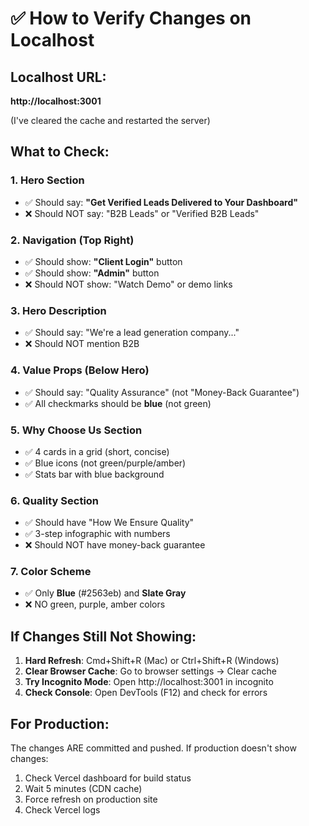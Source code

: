 # ✅ How to Verify Changes on Localhost

## Localhost URL:
**http://localhost:3001**

(I've cleared the cache and restarted the server)

## What to Check:

### 1. Hero Section
- ✅ Should say: **"Get Verified Leads Delivered to Your Dashboard"**
- ❌ Should NOT say: "B2B Leads" or "Verified B2B Leads"

### 2. Navigation (Top Right)
- ✅ Should show: **"Client Login"** button
- ✅ Should show: **"Admin"** button  
- ❌ Should NOT show: "Watch Demo" or demo links

### 3. Hero Description
- ✅ Should say: "We're a lead generation company..."
- ❌ Should NOT mention B2B

### 4. Value Props (Below Hero)
- ✅ Should say: "Quality Assurance" (not "Money-Back Guarantee")
- ✅ All checkmarks should be **blue** (not green)

### 5. Why Choose Us Section
- ✅ 4 cards in a grid (short, concise)
- ✅ Blue icons (not green/purple/amber)
- ✅ Stats bar with blue background

### 6. Quality Section
- ✅ Should have "How We Ensure Quality" 
- ✅ 3-step infographic with numbers
- ❌ Should NOT have money-back guarantee

### 7. Color Scheme
- ✅ Only **Blue** (#2563eb) and **Slate Gray**
- ❌ NO green, purple, amber colors

## If Changes Still Not Showing:

1. **Hard Refresh**: Cmd+Shift+R (Mac) or Ctrl+Shift+R (Windows)
2. **Clear Browser Cache**: Go to browser settings → Clear cache
3. **Try Incognito Mode**: Open http://localhost:3001 in incognito
4. **Check Console**: Open DevTools (F12) and check for errors

## For Production:

The changes ARE committed and pushed. If production doesn't show changes:
1. Check Vercel dashboard for build status
2. Wait 5 minutes (CDN cache)
3. Force refresh on production site
4. Check Vercel logs


